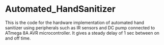 # Automated_HandSanitizer
This is the code for the hardware implementation of automated hand sanitizer using peripherals such as IR sensors and DC pump connected to ATmega 8A AVR microcontroller.  It gives a steady delay of 1 sec between on and off time.
